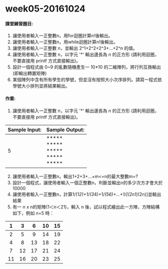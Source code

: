 # week05-20161024

#### 課堂練習題目:  

1. 讓使用者輸入一正整數n，用for迴圈計算n!後輸出。
2. 讓使用者輸入一正整數n，用while迴圈計算n!後輸出。
3. 讓使用者輸入一正整數 n，並輸出 2^1+2^2+2^3+...+2^n 的值。
4. 讓使用者輸入一正整數 n，以字元 '*' 輸出邊長為 n 的正方形 (請利用迴圈，不要直接用 printf 方式直接輸出)。
5. 設計一個程式由 0~9 的亂數隨機產生一 10*10 的二維陣列，將行列互換輸出(即輸出轉置矩陣)
6. 某個陣列中含有所有學生的學號，但並沒有按照大小次序排列。請寫一程式依學號大小排列並將結果輸出。


#### 作業:

1. 讓使用者輸入一正整數 n，以字元 '*' 輸出邊長為 n 的正方形 (請利用迴圈，不要直接用 printf 方式直接輸出)。

| Sample Input: | Sample Output: |
| --- | --- |
| 5 | \*\*\*\*\* <br> \*\*\*\*\*<br> \*\*\*\*\* <br> \*\*\*\*\* <br> \*\*\*\*\* |

2. 讓使用者輸入一正整數n，輸出1+2+3+…+m<=n的最大整數m=?
3. 設計一個程式，讓使用者輸入一個正整數n，判斷並輸出n的多少次方才會大於10000
4. 讓使用者輸入一正整數n，計算1/(1*2)+1/(3*4)+1/(5*6)+…+1/[(2n1)*(2n)]並輸出結果
5. 有一 n x n的矩陣(1＜n＜21)，輸入 n 後，試以程式繪出此一方陣，方陣結構如下，例如 n=5 時：

|   1   |   3   |   6   |   10  |   15  |
| :---: | :---: | :---: | :---: | :---: |
|   2   |   5   |   9   |   14  |   19  |
|   4   |   8   |   13  |   18  |   22  |
|   7   |   12  |   17  |   21  |   24  |
|   11  |   16  |   20  |   23  |   25  |
